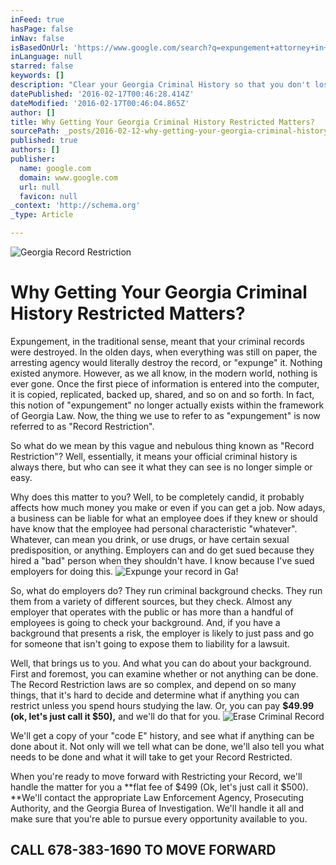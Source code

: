 ```yaml
---
inFeed: true
hasPage: false
inNav: false
isBasedOnUrl: 'https://www.google.com/search?q=expungement+attorney+in+georgia&newwindow=1&safe=off&espv=2&biw=1280&bih=643&source=lnms&tbm=isch&sa=X&ved=0ahUKEwiAnqW86LjKAhXHVz4KHWnVDkYQ_AUICSgE'
inLanguage: null
starred: false
keywords: []
description: "Clear your Georgia Criminal History so that you don't lose an important job opportunity."
datePublished: '2016-02-17T00:46:28.414Z'
dateModified: '2016-02-17T00:46:04.865Z'
author: []
title: Why Getting Your Georgia Criminal History Restricted Matters?
sourcePath: _posts/2016-02-12-why-getting-your-georgia-criminal-history-restricted-matters.md
published: true
authors: []
publisher:
  name: google.com
  domain: www.google.com
  url: null
  favicon: null
_context: 'http://schema.org'
_type: Article

---
```

![Georgia Record Restriction](https://s3-us-west-2.amazonaws.com/the-grid-img/p/c39f03df597eec436285f99b62b20e0665735c9d.jpg)

# Why Getting Your Georgia Criminal History Restricted Matters?

Expungement, in the traditional sense, meant that your criminal records were destroyed. In the olden days, when everything was still on paper, the arresting agency would literally destroy the record, or "expunge" it. Nothing existed anymore. However, as we all know, in the modern world, nothing is ever gone. Once the first piece of information is entered into the computer, it is copied, replicated, backed up, shared, and so on and so forth. In fact, this notion of "expungement" no longer actually exists within the framework of Georgia Law. Now, the thing we use to refer to as "expungement" is now referred to as "Record Restriction".

So what do we mean by this vague and nebulous thing known as "Record Restriction"? Well, essentially, it means your official criminal history is always there, but who can see it what they can see is no longer simple or easy.

Why does this matter to you? Well, to be completely candid, it probably affects how much money you make or even if you can get a job. Now adays, a business can be liable for what an employee does if they knew or should have know that the employee had personal characteristic "whatever". Whatever, can mean you drink, or use drugs, or have certain sexual predisposition, or anything. Employers can and do get sued because they hired a "bad" person when they shouldn't have. I know because I've sued employers for doing this.
![Expunge your record in Ga!](https://the-grid-user-content.s3-us-west-2.amazonaws.com/5ee19ce9-ab67-488a-8f44-1163e977c121.jpg)

So, what do employers do? They run criminal background checks. They run them from a variety of different sources, but they check. Almost any employer that operates with the public or has more than a handful of employees is going to check your background. And, if you have a background that presents a risk, the employer is likely to just pass and go for someone that isn't going to expose them to liability for a lawsuit.

Well, that brings us to you. And what you can do about your background. First and foremost, you can examine whether or not anything can be done. The Record Restriction laws are so complex, and depend on so many things, that it's hard to decide and determine what if anything you can restrict unless you spend hours studying the law. Or, you can pay **$49.99 (ok, let's just call it $50),** and we'll do that for you.
![Erase Criminal Record](https://the-grid-user-content.s3-us-west-2.amazonaws.com/d96380fc-ab90-40aa-8c6d-6893a1e5bbdf.jpg)

We'll get a copy of your "code E" history, and see what if anything can be done about it. Not only will we tell what can be done, we'll also tell you what needs to be done and what it will take to get your Record Restricted.

When you're ready to move forward with Restricting your Record, we'll handle the matter for you a **flat fee of $499 (Ok, let's just call it $500). **We'll contact the appropriate Law Enforcement Agency, Prosecuting Authority, and the Georgia Burea of Investigation. We'll handle it all and make sure that you're able to pursue every opportunity available to you.

## CALL 678-383-1690 TO MOVE FORWARD